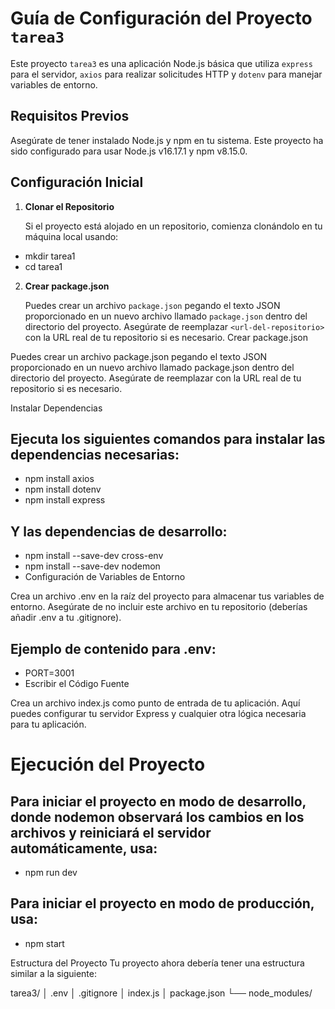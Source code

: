 # Guía de Configuración del Proyecto `tarea3`

Este proyecto `tarea3` es una aplicación Node.js básica que utiliza `express` para el servidor, `axios` para realizar solicitudes HTTP y `dotenv` para manejar variables de entorno.

## Requisitos Previos

Asegúrate de tener instalado Node.js y npm en tu sistema. Este proyecto ha sido configurado para usar Node.js v16.17.1 y npm v8.15.0.

## Configuración Inicial

1. **Clonar el Repositorio**

   Si el proyecto está alojado en un repositorio, comienza clonándolo en tu máquina local usando:

- mkdir tarea1
- cd tarea1

2. **Crear package.json**

   Puedes crear un archivo `package.json` pegando el texto JSON proporcionado en un nuevo archivo llamado `package.json` dentro del directorio del proyecto. Asegúrate de reemplazar `<url-del-repositorio>` con la URL real de tu repositorio si es necesario.
Crear package.json

Puedes crear un archivo package.json pegando el texto JSON proporcionado en un nuevo archivo llamado package.json dentro del directorio del proyecto. Asegúrate de reemplazar <url-del-repositorio> con la URL real de tu repositorio si es necesario.

Instalar Dependencias

## Ejecuta los siguientes comandos para instalar las dependencias necesarias:


- npm install axios
- npm install dotenv
- npm install express
## Y las dependencias de desarrollo:

- npm install --save-dev cross-env
- npm install --save-dev nodemon
- Configuración de Variables de Entorno

Crea un archivo .env en la raíz del proyecto para almacenar tus variables de entorno. Asegúrate de no incluir este archivo en tu repositorio (deberías añadir .env a tu .gitignore).

## Ejemplo de contenido para .env:

- PORT=3001
- Escribir el Código Fuente

Crea un archivo index.js como punto de entrada de tu aplicación. Aquí puedes configurar tu servidor Express y cualquier otra lógica necesaria para tu aplicación.

# Ejecución del Proyecto

## Para iniciar el proyecto en modo de desarrollo, donde nodemon observará los cambios en los archivos y reiniciará el servidor automáticamente, usa:

- npm run dev

## Para iniciar el proyecto en modo de producción, usa:

- npm start

Estructura del Proyecto
Tu proyecto ahora debería tener una estructura similar a la siguiente:


tarea3/
│   .env
│   .gitignore
│   index.js
│   package.json
└── node_modules/